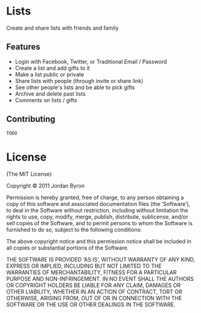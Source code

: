 # Lists

Create and share lists with friends and family

## Features

- Login with Facebook, Twitter, or Traditional Email / Password
- Create a list and add gifts to it
- Make a list public or private
- Share lists with people (through invite or share link)
- See other people's lists and be able to pick gifts
- Archive and delete past lists
- Comments on lists / gifts

## Contributing

`TODO`

# License

(The MIT License)

Copyright © 2011 Jordan Byron

Permission is hereby granted, free of charge, to any person obtaining a copy of this software and associated documentation files (the ‘Software’), to deal in the Software without restriction, including without limitation the rights to use, copy, modify, merge, publish, distribute, sublicense, and/or sell copies of the Software, and to permit persons to whom the Software is furnished to do so, subject to the following conditions:

The above copyright notice and this permission notice shall be included in all copies or substantial portions of the Software.

THE SOFTWARE IS PROVIDED ‘AS IS’, WITHOUT WARRANTY OF ANY KIND, EXPRESS OR IMPLIED, INCLUDING BUT NOT LIMITED TO THE WARRANTIES OF MERCHANTABILITY, FITNESS FOR A PARTICULAR PURPOSE AND NON-INFRINGEMENT. IN NO EVENT SHALL THE AUTHORS OR COPYRIGHT HOLDERS BE LIABLE FOR ANY CLAIM, DAMAGES OR OTHER LIABILITY, WHETHER IN AN ACTION OF CONTRACT, TORT OR OTHERWISE, ARISING FROM, OUT OF OR IN CONNECTION WITH THE SOFTWARE OR THE USE OR OTHER DEALINGS IN THE SOFTWARE.
